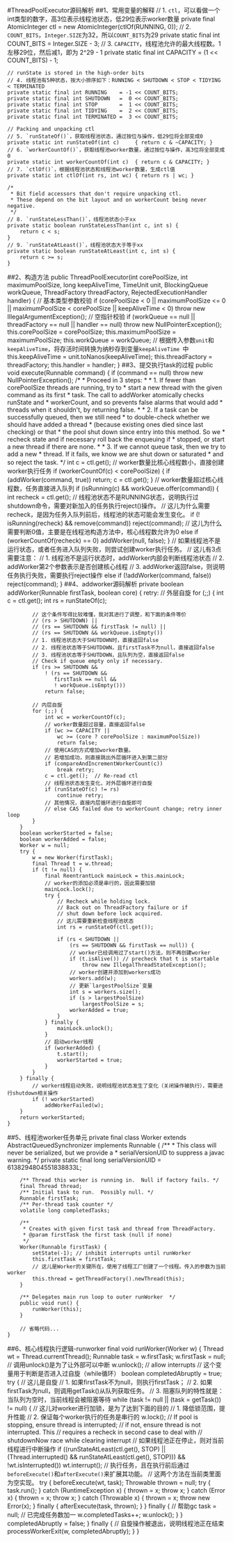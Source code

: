 #ThreadPoolExecutor源码解析
##1、常用变量的解释
    // 1. `ctl`，可以看做一个int类型的数字，高3位表示线程池状态，低29位表示worker数量
    private final AtomicInteger ctl = new AtomicInteger(ctlOf(RUNNING, 0));
    // 2. `COUNT_BITS`，`Integer.SIZE`为32，所以`COUNT_BITS`为29
    private static final int COUNT_BITS = Integer.SIZE - 3;
    // 3. `CAPACITY`，线程池允许的最大线程数。1左移29位，然后减1，即为 2^29 - 1
    private static final int CAPACITY   = (1 << COUNT_BITS) - 1;

    // runState is stored in the high-order bits
    // 4. 线程池有5种状态，按大小排序如下：RUNNING < SHUTDOWN < STOP < TIDYING < TERMINATED
    private static final int RUNNING    = -1 << COUNT_BITS;
    private static final int SHUTDOWN   =  0 << COUNT_BITS;
    private static final int STOP       =  1 << COUNT_BITS;
    private static final int TIDYING    =  2 << COUNT_BITS;
    private static final int TERMINATED =  3 << COUNT_BITS;
    
    // Packing and unpacking ctl
    // 5. `runStateOf()`，获取线程池状态，通过按位与操作，低29位将全部变成0
    private static int runStateOf(int c)     { return c & ~CAPACITY; }
    // 6. `workerCountOf()`，获取线程池worker数量，通过按位与操作，高3位将全部变成0
    private static int workerCountOf(int c)  { return c & CAPACITY; }
    // 7. `ctlOf()`，根据线程池状态和线程池worker数量，生成ctl值
    private static int ctlOf(int rs, int wc) { return rs | wc; }
    
    /*
     * Bit field accessors that don't require unpacking ctl.
     * These depend on the bit layout and on workerCount being never negative.
     */
    // 8. `runStateLessThan()`，线程池状态小于xx
    private static boolean runStateLessThan(int c, int s) {
        return c < s;
    }
    // 9. `runStateAtLeast()`，线程池状态大于等于xx
    private static boolean runStateAtLeast(int c, int s) {
        return c >= s;
    }
##2、构造方法
    public ThreadPoolExecutor(int corePoolSize,
                              int maximumPoolSize,
                              long keepAliveTime,
                              TimeUnit unit,
                              BlockingQueue<Runnable> workQueue,
                              ThreadFactory threadFactory,
                              RejectedExecutionHandler handler) {
        // 基本类型参数校验
        if (corePoolSize < 0 ||
            maximumPoolSize <= 0 ||
            maximumPoolSize < corePoolSize ||
            keepAliveTime < 0)
            throw new IllegalArgumentException();
        // 空指针校验
        if (workQueue == null || threadFactory == null || handler == null)
            throw new NullPointerException();
        this.corePoolSize = corePoolSize;
        this.maximumPoolSize = maximumPoolSize;
        this.workQueue = workQueue;
        // 根据传入参数`unit`和`keepAliveTime`，将存活时间转换为纳秒存到变量`keepAliveTime `中
        this.keepAliveTime = unit.toNanos(keepAliveTime);
        this.threadFactory = threadFactory;
        this.handler = handler;
    }
##3、提交执行task的过程
    public void execute(Runnable command) {
        if (command == null)
            throw new NullPointerException();
        /*
         * Proceed in 3 steps:
         *
         * 1. If fewer than corePoolSize threads are running, try to
         * start a new thread with the given command as its first
         * task.  The call to addWorker atomically checks runState and
         * workerCount, and so prevents false alarms that would add
         * threads when it shouldn't, by returning false.
         *
         * 2. If a task can be successfully queued, then we still need
         * to double-check whether we should have added a thread
         * (because existing ones died since last checking) or that
         * the pool shut down since entry into this method. So we
         * recheck state and if necessary roll back the enqueuing if
         * stopped, or start a new thread if there are none.
         *
         * 3. If we cannot queue task, then we try to add a new
         * thread.  If it fails, we know we are shut down or saturated
         * and so reject the task.
         */
        int c = ctl.get();
        // worker数量比核心线程数小，直接创建worker执行任务
        if (workerCountOf(c) < corePoolSize) {
            if (addWorker(command, true))
                return;
            c = ctl.get();
        }
        // worker数量超过核心线程数，任务直接进入队列
        if (isRunning(c) && workQueue.offer(command)) {
            int recheck = ctl.get();
            // 线程池状态不是RUNNING状态，说明执行过shutdown命令，需要对新加入的任务执行reject()操作。
            // 这儿为什么需要recheck，是因为任务入队列前后，线程池的状态可能会发生变化。
            if (! isRunning(recheck) && remove(command))
                reject(command);
            // 这儿为什么需要判断0值，主要是在线程池构造方法中，核心线程数允许为0
            else if (workerCountOf(recheck) == 0)
                addWorker(null, false);
        }
        // 如果线程池不是运行状态，或者任务进入队列失败，则尝试创建worker执行任务。
        // 这儿有3点需要注意：
        // 1. 线程池不是运行状态时，addWorker内部会判断线程池状态
        // 2. addWorker第2个参数表示是否创建核心线程
        // 3. addWorker返回false，则说明任务执行失败，需要执行reject操作
        else if (!addWorker(command, false))
            reject(command);
    }
##4、addworker源码解析
    private boolean addWorker(Runnable firstTask, boolean core) {
        retry:
        // 外层自旋
        for (;;) {
            int c = ctl.get();
            int rs = runStateOf(c);
    
            // 这个条件写得比较难懂，我对其进行了调整，和下面的条件等价
            // (rs > SHUTDOWN) || 
            // (rs == SHUTDOWN && firstTask != null) || 
            // (rs == SHUTDOWN && workQueue.isEmpty())
            // 1. 线程池状态大于SHUTDOWN时，直接返回false
            // 2. 线程池状态等于SHUTDOWN，且firstTask不为null，直接返回false
            // 3. 线程池状态等于SHUTDOWN，且队列为空，直接返回false
            // Check if queue empty only if necessary.
            if (rs >= SHUTDOWN &&
                ! (rs == SHUTDOWN &&
                   firstTask == null &&
                   ! workQueue.isEmpty()))
                return false;
    
            // 内层自旋
            for (;;) {
                int wc = workerCountOf(c);
                // worker数量超过容量，直接返回false
                if (wc >= CAPACITY ||
                    wc >= (core ? corePoolSize : maximumPoolSize))
                    return false;
                // 使用CAS的方式增加worker数量。
                // 若增加成功，则直接跳出外层循环进入到第二部分
                if (compareAndIncrementWorkerCount(c))
                    break retry;
                c = ctl.get();  // Re-read ctl
                // 线程池状态发生变化，对外层循环进行自旋
                if (runStateOf(c) != rs)
                    continue retry;
                // 其他情况，直接内层循环进行自旋即可
                // else CAS failed due to workerCount change; retry inner loop
            } 
        }
        boolean workerStarted = false;
        boolean workerAdded = false;
        Worker w = null;
        try {
            w = new Worker(firstTask);
            final Thread t = w.thread;
            if (t != null) {
                final ReentrantLock mainLock = this.mainLock;
                // worker的添加必须是串行的，因此需要加锁
                mainLock.lock();
                try {
                    // Recheck while holding lock.
                    // Back out on ThreadFactory failure or if
                    // shut down before lock acquired.
                    // 这儿需要重新检查线程池状态
                    int rs = runStateOf(ctl.get());
    
                    if (rs < SHUTDOWN ||
                        (rs == SHUTDOWN && firstTask == null)) {
                        // worker已经调用过了start()方法，则不再创建worker
                        if (t.isAlive()) // precheck that t is startable
                            throw new IllegalThreadStateException();
                        // worker创建并添加到workers成功
                        workers.add(w);
                        // 更新`largestPoolSize`变量
                        int s = workers.size();
                        if (s > largestPoolSize)
                            largestPoolSize = s;
                        workerAdded = true;
                    }
                } finally {
                    mainLock.unlock();
                }
                // 启动worker线程
                if (workerAdded) {
                    t.start();
                    workerStarted = true;
                }
            }
        } finally {
            // worker线程启动失败，说明线程池状态发生了变化（关闭操作被执行），需要进行shutdown相关操作
            if (! workerStarted)
                addWorkerFailed(w);
        }
        return workerStarted;
    }
##5、线程池worker任务单元
    private final class Worker
        extends AbstractQueuedSynchronizer
        implements Runnable
    {
        /**
         * This class will never be serialized, but we provide a
         * serialVersionUID to suppress a javac warning.
         */
        private static final long serialVersionUID = 6138294804551838833L;
    
        /** Thread this worker is running in.  Null if factory fails. */
        final Thread thread;
        /** Initial task to run.  Possibly null. */
        Runnable firstTask;
        /** Per-thread task counter */
        volatile long completedTasks;
    
        /**
         * Creates with given first task and thread from ThreadFactory.
         * @param firstTask the first task (null if none)
         */
        Worker(Runnable firstTask) {
            setState(-1); // inhibit interrupts until runWorker
            this.firstTask = firstTask;
            // 这儿是Worker的关键所在，使用了线程工厂创建了一个线程。传入的参数为当前worker
            this.thread = getThreadFactory().newThread(this);
        }
    
        /** Delegates main run loop to outer runWorker  */
        public void run() {
            runWorker(this);
        }
    
        // 省略代码...
    }
##6、核心线程执行逻辑-runworker
    final void runWorker(Worker w) {
        Thread wt = Thread.currentThread();
        Runnable task = w.firstTask;
        w.firstTask = null;
        // 调用unlock()是为了让外部可以中断
        w.unlock(); // allow interrupts
        // 这个变量用于判断是否进入过自旋（while循环）
        boolean completedAbruptly = true;
        try {
            // 这儿是自旋
            // 1. 如果firstTask不为null，则执行firstTask；
            // 2. 如果firstTask为null，则调用getTask()从队列获取任务。
            // 3. 阻塞队列的特性就是：当队列为空时，当前线程会被阻塞等待
            while (task != null || (task = getTask()) != null) {
                // 这儿对worker进行加锁，是为了达到下面的目的
                // 1. 降低锁范围，提升性能
                // 2. 保证每个worker执行的任务是串行的
                w.lock();
                // If pool is stopping, ensure thread is interrupted;
                // if not, ensure thread is not interrupted.  This
                // requires a recheck in second case to deal with
                // shutdownNow race while clearing interrupt
                // 如果线程池正在停止，则对当前线程进行中断操作
                if ((runStateAtLeast(ctl.get(), STOP) ||
                     (Thread.interrupted() &&
                      runStateAtLeast(ctl.get(), STOP))) &&
                    !wt.isInterrupted())
                    wt.interrupt();
                // 执行任务，且在执行前后通过`beforeExecute()`和`afterExecute()`来扩展其功能。
                // 这两个方法在当前类里面为空实现。
                try {
                    beforeExecute(wt, task);
                    Throwable thrown = null;
                    try {
                        task.run();
                    } catch (RuntimeException x) {
                        thrown = x; throw x;
                    } catch (Error x) {
                        thrown = x; throw x;
                    } catch (Throwable x) {
                        thrown = x; throw new Error(x);
                    } finally {
                        afterExecute(task, thrown);
                    }
                } finally {
                    // 帮助gc
                    task = null;
                    // 已完成任务数加一 
                    w.completedTasks++;
                    w.unlock();
                }
            }
            completedAbruptly = false;
        } finally {
            // 自旋操作被退出，说明线程池正在结束
            processWorkerExit(w, completedAbruptly);
        }
    }
